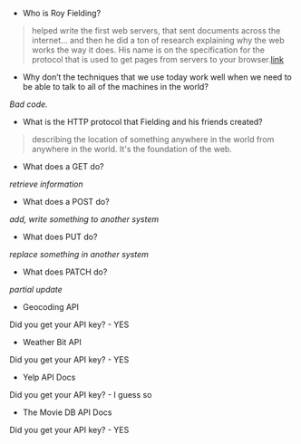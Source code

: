 * Who is Roy Fielding?

>helped write the first web servers, that sent documents across the internet… and then he did a ton of research explaining why the web works the way it does. His name is on the specification for the protocol that is used to get pages from servers to your browser.[link](/https://gist.github.com/brookr/5977550)


* Why don’t the techniques that we use today work well when we need to be able to talk to all of the machines in the world?

_Bad code._

* What is the HTTP protocol that Fielding and his friends created?

> describing the location of something anywhere in the world from anywhere in the world. It's the foundation of the web.

* What does a GET do?

_retrieve information_

* What does a POST do?

_add, write something to another system_

* What does PUT do?

_replace something in another system_

* What does PATCH do?

_partial update_

* Geocoding API

Did you get your API key? - YES

* Weather Bit API

Did you get your API key?  - YES

* Yelp API Docs 

Did you get your API key? - I guess so

* The Movie DB API Docs

Did you get your API key? - YES